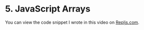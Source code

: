 # 5. JavaScript Arrays

You can view the code snippet I wrote in this video on [Repljs.com](https://repljs.com/cadin/wD6CDXiEh).
